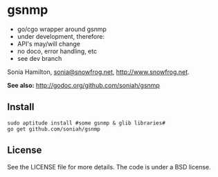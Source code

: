 gsnmp
======

* go/cgo wrapper around gsnmp
* under development, therefore:
* API's may/will change
* no doco, error handling, etc
* see dev branch

Sonia Hamilton, sonia@snowfrog.net, http://www.snowfrog.net.

**See also:** http://godoc.org/github.com/soniah/gsnmp

Install
-------

```shell
sudo aptitude install #some gsnmp & glib libraries#
go get github.com/soniah/gsnmp
```

License
-------

See the LICENSE file for more details. The code is under a BSD license.

